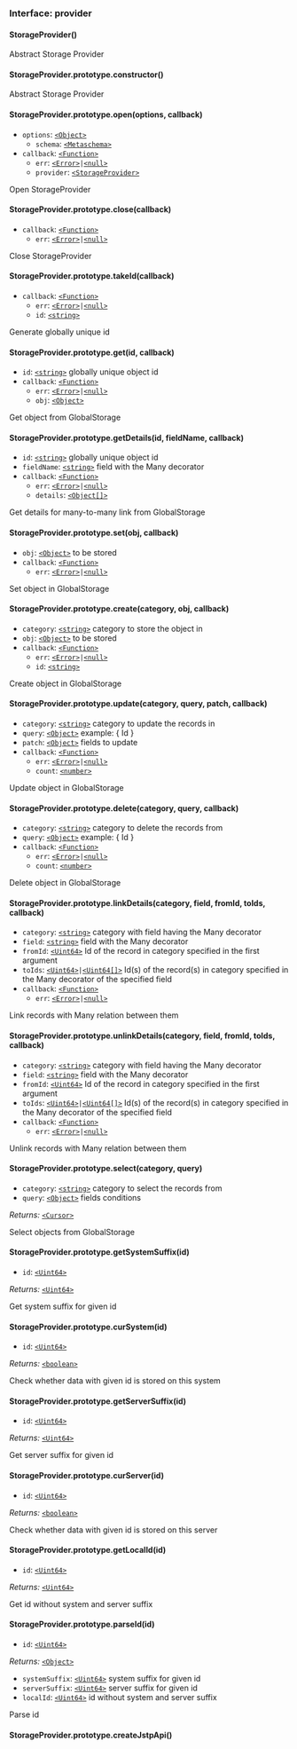 ### Interface: provider

#### StorageProvider()


Abstract Storage Provider


#### StorageProvider.prototype.constructor()


Abstract Storage Provider


#### StorageProvider.prototype.open(options, callback)

- `options`: [`<Object>`]
  - `schema`: [`<Metaschema>`]
- `callback`: [`<Function>`]
  - `err`: [`<Error>`]` | `[`<null>`]
  - `provider`: [`<StorageProvider>`]

Open StorageProvider


#### StorageProvider.prototype.close(callback)

- `callback`: [`<Function>`]
  - `err`: [`<Error>`]` | `[`<null>`]

Close StorageProvider


#### StorageProvider.prototype.takeId(callback)

- `callback`: [`<Function>`]
  - `err`: [`<Error>`]` | `[`<null>`]
  - `id`: [`<string>`]

Generate globally unique id


#### StorageProvider.prototype.get(id, callback)

- `id`: [`<string>`] globally unique object id
- `callback`: [`<Function>`]
  - `err`: [`<Error>`]` | `[`<null>`]
  - `obj`: [`<Object>`]

Get object from GlobalStorage


#### StorageProvider.prototype.getDetails(id, fieldName, callback)

- `id`: [`<string>`] globally unique object id
- `fieldName`: [`<string>`] field with the Many decorator
- `callback`: [`<Function>`]
  - `err`: [`<Error>`]` | `[`<null>`]
  - `details`: [`<Object[]>`][`<Object>`]

Get details for many-to-many link from GlobalStorage


#### StorageProvider.prototype.set(obj, callback)

- `obj`: [`<Object>`] to be stored
- `callback`: [`<Function>`]
  - `err`: [`<Error>`]` | `[`<null>`]

Set object in GlobalStorage


#### StorageProvider.prototype.create(category, obj, callback)

- `category`: [`<string>`] category to store the object in
- `obj`: [`<Object>`] to be stored
- `callback`: [`<Function>`]
  - `err`: [`<Error>`]` | `[`<null>`]
  - `id`: [`<string>`]

Create object in GlobalStorage


#### StorageProvider.prototype.update(category, query, patch, callback)

- `category`: [`<string>`] category to update the records in
- `query`: [`<Object>`] example: { Id }
- `patch`: [`<Object>`] fields to update
- `callback`: [`<Function>`]
  - `err`: [`<Error>`]` | `[`<null>`]
  - `count`: [`<number>`]

Update object in GlobalStorage


#### StorageProvider.prototype.delete(category, query, callback)

- `category`: [`<string>`] category to delete the records from
- `query`: [`<Object>`] example: { Id }
- `callback`: [`<Function>`]
  - `err`: [`<Error>`]` | `[`<null>`]
  - `count`: [`<number>`]

Delete object in GlobalStorage


#### StorageProvider.prototype.linkDetails(category, field, fromId, toIds, callback)

- `category`: [`<string>`] category with field having the Many decorator
- `field`: [`<string>`] field with the Many decorator
- `fromId`: [`<Uint64>`] Id of the record in category specified in the first
      argument
- `toIds`: [`<Uint64>`]` | `[`<Uint64[]>`][`<Uint64>`] Id(s) of the record(s) in
      category specified in the Many decorator of the specified field
- `callback`: [`<Function>`]
  - `err`: [`<Error>`]` | `[`<null>`]

Link records with Many relation between them


#### StorageProvider.prototype.unlinkDetails(category, field, fromId, toIds, callback)

- `category`: [`<string>`] category with field having the Many decorator
- `field`: [`<string>`] field with the Many decorator
- `fromId`: [`<Uint64>`] Id of the record in category specified in the first
      argument
- `toIds`: [`<Uint64>`]` | `[`<Uint64[]>`][`<Uint64>`] Id(s) of the record(s) in
      category specified in the Many decorator of the specified field
- `callback`: [`<Function>`]
  - `err`: [`<Error>`]` | `[`<null>`]

Unlink records with Many relation between them


#### StorageProvider.prototype.select(category, query)

- `category`: [`<string>`] category to select the records from
- `query`: [`<Object>`] fields conditions

_Returns:_ [`<Cursor>`]

Select objects from GlobalStorage


#### StorageProvider.prototype.getSystemSuffix(id)

- `id`: [`<Uint64>`]

_Returns:_ [`<Uint64>`]

Get system suffix for given id


#### StorageProvider.prototype.curSystem(id)

- `id`: [`<Uint64>`]

_Returns:_ [`<boolean>`]

Check whether data with given id is stored on this system


#### StorageProvider.prototype.getServerSuffix(id)

- `id`: [`<Uint64>`]

_Returns:_ [`<Uint64>`]

Get server suffix for given id


#### StorageProvider.prototype.curServer(id)

- `id`: [`<Uint64>`]

_Returns:_ [`<boolean>`]

Check whether data with given id is stored on this server


#### StorageProvider.prototype.getLocalId(id)

- `id`: [`<Uint64>`]

_Returns:_ [`<Uint64>`]

Get id without system and server suffix


#### StorageProvider.prototype.parseId(id)

- `id`: [`<Uint64>`]

_Returns:_ [`<Object>`]
- `systemSuffix`: [`<Uint64>`] system suffix for given id
- `serverSuffix`: [`<Uint64>`] server suffix for given id
- `localId`: [`<Uint64>`] id without system and server suffix

Parse id


#### StorageProvider.prototype.createJstpApi()



[`<Uint64>`]: https://github.com/metarhia/common/blob/master/lib/uint64.js
[`<Metaschema>`]: https://github.com/metarhia/metaschema/blob/master/lib/schema.js
[`<StorageProvider>`]: https://github.com/metarhia/globalstorage/blob/master/lib/provider.js
[`<Cursor>`]: https://github.com/metarhia/globalstorage/blob/master/lib/cursor.js
[`<Object>`]: https://developer.mozilla.org/en-US/docs/Web/JavaScript/Reference/Global_Objects/Object
[`<Function>`]: https://developer.mozilla.org/en-US/docs/Web/JavaScript/Reference/Global_Objects/Function
[`<Error>`]: https://developer.mozilla.org/en-US/docs/Web/JavaScript/Reference/Global_Objects/Error
[`<boolean>`]: https://developer.mozilla.org/en-US/docs/Web/JavaScript/Data_structures#Boolean_type
[`<null>`]: https://developer.mozilla.org/en-US/docs/Web/JavaScript/Data_structures#Null_type
[`<number>`]: https://developer.mozilla.org/en-US/docs/Web/JavaScript/Data_structures#Number_type
[`<string>`]: https://developer.mozilla.org/en-US/docs/Web/JavaScript/Data_structures#String_type
